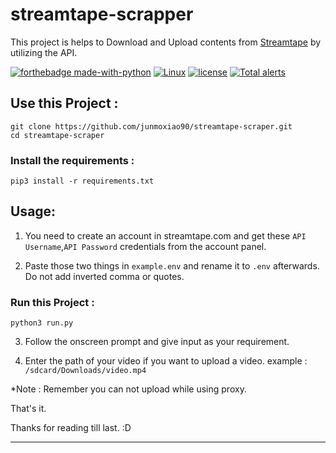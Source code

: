 # streamtape-scrapper
 This project is helps to Download and Upload contents from [Streamtape](https://streamtape.com) by utilizing the API.
 
 [![forthebadge made-with-python](http://ForTheBadge.com/images/badges/made-with-python.svg)](https://www.python.org/)
  [![Linux](https://svgshare.com/i/Zhy.svg)](https://svgshare.com/i/Zhy.svg)
[![license](https://img.shields.io/github/license/DebiprasadXD/streamtape-scrapper)](https://github.com/DebXD/streamtape-scraper/blob/master/LICENSE)
 [![Total alerts](https://img.shields.io/lgtm/alerts/g/DebiprasadXD/streamtape-downloader.svg?logo=lgtm&logoWidth=18)](https://lgtm.com/projects/g/DebiprasadXD/streamtape-downloader/alerts/)
 
 ## Use this Project :
 ```
 git clone https://github.com/junmoxiao90/streamtape-scraper.git
 cd streamtape-scraper 
 ```
 ### Install the requirements :
 ```
 pip3 install -r requirements.txt
 ```
 
 ## Usage:
 1. You need to create an account in streamtape.com and get these `API Username`,`API Password` credentials from the account panel.

 2. Paste those two things in `example.env` and rename it to `.env` afterwards. Do not add inverted comma or quotes.
 
 ### Run this Project :
```
python3 run.py
```
3. Follow the onscreen prompt and give input as your requirement.

4. Enter the path of your video if you want to upload a video.
 example : `/sdcard/Downloads/video.mp4`



*Note : Remember you can not upload while using proxy.



That's it.

Thanks for reading till last. :D
_ _ _
